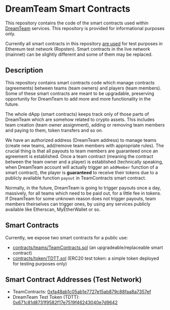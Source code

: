 # DreamTeam Smart Contracts

This repository contains the code of the smart contracts used within [DreamTeam](https://dreamteam.gg) services. This repository is provided for informational purposes only.

Currently all smart contracts in this repository [are used](https://ropsten.etherscan.io/token/0x671c81d8731f9582f17e7519f46243040e7d9642) for test purposes in Ethereum test network (Ropsten). Smart contracts in the live network (mainnet) can be slightly different and some of them may be replaced.

## Description

This repository contains smart contracts code which manage contracts (agreements) between teams (team owners)
and players (team members). Some of these smart contracts are meant to be upgradable, preserving opportunity for DreamTeam to add more and more functionality in the future.

The whole dApp (smart contracts) keeps track only of those parts of DreamTeam which are somehow related to crypto assets.
This includes team creation (team owner assignment), adding or removing team members and paying to them, token transfers and so on.

We have an authorized address (DreamTeam address) to manage teams (create new teams, add/remove
team members with appropriate rules). The crucial thing is that all payouts to team members are guaranteed
once an agreement is established. Once a team contract (meaning the contract between the team owner and a 
player) is established (technically speaking, when DreamTeam account will actually trigger an `addMember`
function of a smart contract), the player is **guaranteed** to receive their tokens due to a publicly
available function `payout` in TeamContracts smart contract.

Normally, in the future, DreamTeam is going to trigger payouts once a day, massively, for all teams
which need to be paid out, for a little fee in tokens. If DreamTeam for some unknown reason does not
trigger payouts, team members theirselves can trigger ones, by using any services publicly available like 
Etherscan, MyEtherWallet or so.

## Smart Contracts

Currently, we expose two smart contracts for a public use:

+ [contracts/teams/TeamContracts.sol](contracts/teams/TeamContracts.sol) (an upgradeable/replaceable smart contract)
+ [contracts/token/TDTT.sol](contracts/token/TDTT.sol) (ERC20 test token: a simple token deployed for testing purposes only)

## Smart Contract Addresses (Test Network)

+ TeamContracts: [0xfa48ab1c05ab1e7727e15ab879c88faa8a7357ef](https://ropsten.etherscan.io/address/0xfa48ab1c05ab1e7727e15ab879c88faa8a7357ef)
+ DreamTeam Test Token (TDTT): [0x671c81d8731f9582f17e7519f46243040e7d9642](https://ropsten.etherscan.io/token/0x671c81d8731f9582f17e7519f46243040e7d9642)

